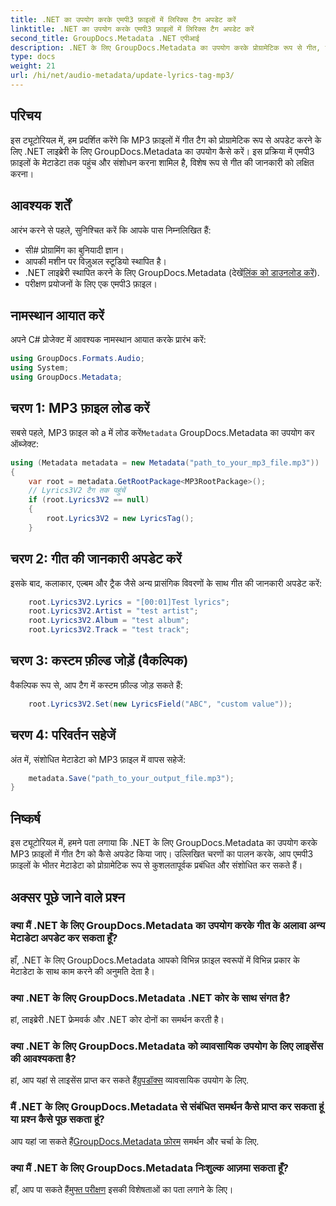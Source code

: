 ```yaml
---
title: .NET का उपयोग करके एमपी3 फ़ाइलों में लिरिक्स टैग अपडेट करें
linktitle: .NET का उपयोग करके एमपी3 फ़ाइलों में लिरिक्स टैग अपडेट करें
second_title: GroupDocs.Metadata .NET एपीआई
description: .NET के लिए GroupDocs.Metadata का उपयोग करके प्रोग्रामेटिक रूप से गीत, कलाकार और एल्बम विवरण सहित एमपी3 फ़ाइल मेटाडेटा को अपडेट करना सीखें।
type: docs
weight: 21
url: /hi/net/audio-metadata/update-lyrics-tag-mp3/
---
```

## परिचय
इस ट्यूटोरियल में, हम प्रदर्शित करेंगे कि MP3 फ़ाइलों में गीत टैग को प्रोग्रामेटिक रूप से अपडेट करने के लिए .NET लाइब्रेरी के लिए GroupDocs.Metadata का उपयोग कैसे करें। इस प्रक्रिया में एमपी3 फ़ाइलों के मेटाडेटा तक पहुंच और संशोधन करना शामिल है, विशेष रूप से गीत की जानकारी को लक्षित करना।
## आवश्यक शर्तें
आरंभ करने से पहले, सुनिश्चित करें कि आपके पास निम्नलिखित हैं:
- सी# प्रोग्रामिंग का बुनियादी ज्ञान।
- आपकी मशीन पर विज़ुअल स्टूडियो स्थापित है।
-  .NET लाइब्रेरी स्थापित करने के लिए GroupDocs.Metadata (देखें[लिंक को डाउनलोड करें](https://releases.groupdocs.com/metadata/net/)).
- परीक्षण प्रयोजनों के लिए एक एमपी3 फ़ाइल।

## नामस्थान आयात करें
अपने C# प्रोजेक्ट में आवश्यक नामस्थान आयात करके प्रारंभ करें:
```csharp
using GroupDocs.Formats.Audio;
using System;
using GroupDocs.Metadata;
```
## चरण 1: MP3 फ़ाइल लोड करें
 सबसे पहले, MP3 फ़ाइल को a में लोड करें`Metadata` GroupDocs.Metadata का उपयोग कर ऑब्जेक्ट:
```csharp
using (Metadata metadata = new Metadata("path_to_your_mp3_file.mp3"))
{
    var root = metadata.GetRootPackage<MP3RootPackage>();
    // Lyrics3V2 टैग तक पहुंचें
    if (root.Lyrics3V2 == null)
    {
        root.Lyrics3V2 = new LyricsTag();
    }
```
## चरण 2: गीत की जानकारी अपडेट करें
इसके बाद, कलाकार, एल्बम और ट्रैक जैसे अन्य प्रासंगिक विवरणों के साथ गीत की जानकारी अपडेट करें:
```csharp
    root.Lyrics3V2.Lyrics = "[00:01]Test lyrics";
    root.Lyrics3V2.Artist = "test artist";
    root.Lyrics3V2.Album = "test album";
    root.Lyrics3V2.Track = "test track";
```
## चरण 3: कस्टम फ़ील्ड जोड़ें (वैकल्पिक)
वैकल्पिक रूप से, आप टैग में कस्टम फ़ील्ड जोड़ सकते हैं:
```csharp
    root.Lyrics3V2.Set(new LyricsField("ABC", "custom value"));
```
## चरण 4: परिवर्तन सहेजें
अंत में, संशोधित मेटाडेटा को MP3 फ़ाइल में वापस सहेजें:
```csharp
    metadata.Save("path_to_your_output_file.mp3");
}
```

## निष्कर्ष
इस ट्यूटोरियल में, हमने पता लगाया कि .NET के लिए GroupDocs.Metadata का उपयोग करके MP3 फ़ाइलों में गीत टैग को कैसे अपडेट किया जाए। उल्लिखित चरणों का पालन करके, आप एमपी3 फ़ाइलों के भीतर मेटाडेटा को प्रोग्रामेटिक रूप से कुशलतापूर्वक प्रबंधित और संशोधित कर सकते हैं।

## अक्सर पूछे जाने वाले प्रश्न
### क्या मैं .NET के लिए GroupDocs.Metadata का उपयोग करके गीत के अलावा अन्य मेटाडेटा अपडेट कर सकता हूँ?
हाँ, .NET के लिए GroupDocs.Metadata आपको विभिन्न फ़ाइल स्वरूपों में विभिन्न प्रकार के मेटाडेटा के साथ काम करने की अनुमति देता है।
### क्या .NET के लिए GroupDocs.Metadata .NET कोर के साथ संगत है?
हां, लाइब्रेरी .NET फ्रेमवर्क और .NET कोर दोनों का समर्थन करती है।
### क्या .NET के लिए GroupDocs.Metadata को व्यावसायिक उपयोग के लिए लाइसेंस की आवश्यकता है?
 हां, आप यहां से लाइसेंस प्राप्त कर सकते हैं[ग्रुपडॉक्स](https://purchase.groupdocs.com/buy) व्यावसायिक उपयोग के लिए.
### मैं .NET के लिए GroupDocs.Metadata से संबंधित समर्थन कैसे प्राप्त कर सकता हूं या प्रश्न कैसे पूछ सकता हूं?
 आप यहां जा सकते हैं[GroupDocs.Metadata फ़ोरम](https://forum.groupdocs.com/c/metadata/14) समर्थन और चर्चा के लिए.
### क्या मैं .NET के लिए GroupDocs.Metadata निःशुल्क आज़मा सकता हूँ?
 हाँ, आप पा सकते हैं[मुफ्त परीक्षण](https://releases.groupdocs.com/) इसकी विशेषताओं का पता लगाने के लिए।